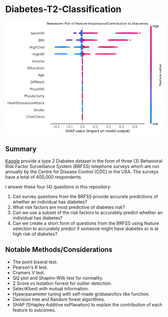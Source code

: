 # Diabetes-T2-Classification
![SHAP Beeswarm Feature Contribution Plot](https://github.com/Adenrele/Diabetes-T2-Classification/blob/master/SHAP%20figure.png)
## Summary
[Kaggle](https://www.kaggle.com/datasets/alexteboul/diabetes-health-indicators-dataset) provide a type 2 Diabetes dataset in the form of three (3) Behavioral Risk Factor Surveillance System (BRFSS) telephone surveys which are run annually by the Centre for Disease Control (CDC) in the USA. The surveys have a total of 400,000 respondents. 

I answer these four (4) questions in this repository:
1. Can survey questions from the BRFSS provide accurate predictions of whether an individual has diabetes?
2. What risk factors are most predictive of diabetes risk?
3. Can we use a subset of the risk factors to accurately predict whether an individual has diabetes?
4. Can we create a short form of questions from the BRFSS using feature selection to accurately predict if someone might have diabetes or is at high risk of diabetes?

## Notable Methods/Considerations
- The point biseral test.
- Pearson's R test.
- Cramers V test.
- QQ plot and Shapiro-Wilk test for normality.
- Z Score vs Isolation forrest for outlier detection.
- SelectKbest with mutual information.
- Hyperparameter tuning with self-made gridsearchcv like function.
- Decision tree and Random forest algorithms.
- SHAP (SHapley Additive exPlanation) to explain the contribution of each feature to outcomes. 
